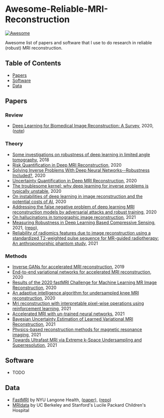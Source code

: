 # Awesome-Reliable-MRI-Reconstruction
[![Awesome](https://awesome.re/badge.svg)](https://awesome.re)

Awesome list of papers and software that I use to do research in reliable (robust) MRI reconstruction.

## Table of Contents
- [Papers](#papers)
- [Software](#software)
- [Data](#data)

## Papers

### Review

* [Deep Learning for Biomedical Image Reconstruction: A Survey](https://arxiv.org/pdf/2002.12351.pdf), 2020, ([note](https://github.com/RasinGue/Awesome-Reliable-MRI/blob/main/Notes/DL_for_Biomedical_Image_Reconstruction_A_Survey.pdf))

### Theory

* [Some investigations on robustness of deep learning in limited angle tomography](https://www5.informatik.uni-erlangen.de/Forschung/Publikationen/2018/Huang18-SIO.pdf), 2018
* [Risk Quantification in Deep MRI Reconstruction](https://openreview.net/pdf?id=ccBn_ZIuRHT), 2020
* [Solving Inverse Problems With Deep Neural Networks--Robustness Included?](https://arxiv.org/abs/2011.04268), 2020
* [Uncertainty Quantification in Deep MRI Reconstruction](https://arxiv.org/abs/1901.11228), 2020
* [The troublesome kernel: why deep learning for inverse problems is typically unstable](https://arxiv.org/abs/2001.01258), 2020
* [On instabilities of deep learning in image reconstruction and the potential costs of AI](https://www.pnas.org/content/pnas/117/48/30088.full.pdf), 2020
* [Addressing the false negative problem of deep learning MRI reconstruction models by adversarial attacks and robust training](http://proceedings.mlr.press/v121/cheng20a/cheng20a.pdf), 2020
* [On hallucinations in tomographic image reconstruction](https://arxiv.org/abs/2012.00646), 2021
* [Measuring Robustness in Deep Learning Based Compressive Sensing](https://arxiv.org/abs/2102.06103), 2021, ([repo](https://github.com/MLI-lab/Robustness-CS)), 
* [Reliability of radiomics features due to image reconstruction using a standardized T2-weighted pulse sequence for MR-guided radiotherapy: An anthropomorphic phantom study](https://onlinelibrary.wiley.com/doi/abs/10.1002/mrm.28650), 2021

### Methods

* [Inverse GANs for accelerated MRI reconstruction](https://www.spiedigitallibrary.org/conference-proceedings-of-spie/11138/111381A/Inverse-GANs-for-accelerated-MRI-reconstruction/10.1117/12.2527753.short), 2019
* [End-to-end variational networks for accelerated MRI reconstruction](https://arxiv.org/abs/2004.06688), 2020
* [Results of the 2020 fastMRI Challenge for Machine Learning MR Image Reconstruction](https://arxiv.org/abs/2012.06318.pdf), 2020
* [An adaptive intelligence algorithm for undersampled knee MRI reconstruction](https://ieeexplore.ieee.org/iel7/6287639/8948470/09241039.pdf), 2020
* [Mri reconstruction with interpretable pixel-wise operations using reinforcement learning](https://ojs.aaai.org/index.php/AAAI/article/download/5423/5279), 2021
* [Accelerated MRI with un-trained neural networks](https://arxiv.org/pdf/2007.02471), 2021
* [Bayesian Uncertainty Estimation of Learned Variational MRI Reconstruction](https://arxiv.org/abs/2102.06665), 2021
* [Physics-based reconstruction methods for magnetic resonance imaging](https://royalsocietypublishing.org/doi/pdf/10.1098/rsta.2020.0196), 2021
* [Towards Ultrafast MRI via Extreme k-Space Undersampling and Superresolution](https://arxiv.org/abs/2103.02940), 2021

## Software

* TODO

## Data

* [FastMRI](https://fastmri.org/dataset)  by NYU Langone Health, ([paper](https://arxiv.org/abs/1811.08839/)), ([repo](https://github.com/facebookresearch/fastMRI/))
* [MRIdata](http://mridata.org/) by UC Berkeley and Stanford's Lucile Packard Children's Hospital

